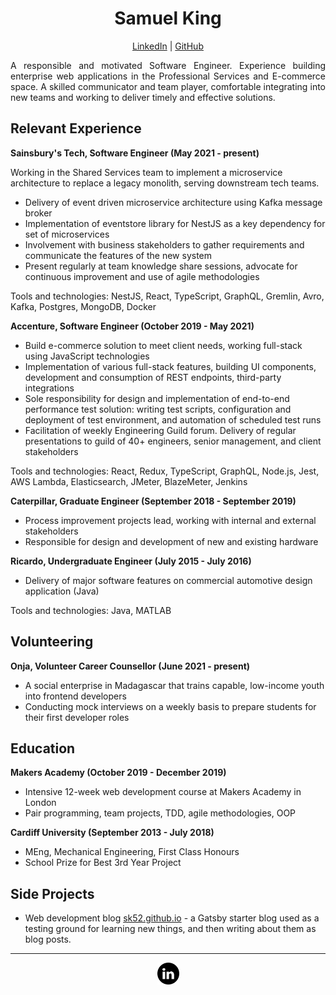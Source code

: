 <h1 style="text-align: center;">
    Samuel King
</h1>

<p style="text-align: center;">
    <a href="https://www.linkedin.com/in/samuelking94">LinkedIn</a>   |   
    <a href="https://www.github.com/sk52">GitHub</a>
</p>

<p style="text-align: justify;">
    A responsible and motivated Software Engineer. Experience building enterprise web applications in the Professional Services and E-commerce space. A skilled communicator and team player, comfortable integrating into new teams and working to deliver timely and effective solutions.
</p>

## Relevant Experience

**Sainsbury's Tech, Software Engineer (May 2021 - present)**

Working in the Shared Services team to implement a microservice architecture to replace a legacy monolith, serving downstream tech teams.

- Delivery of event driven microservice architecture using Kafka message broker
- Implementation of eventstore library for NestJS as a key dependency for set of microservices
- Involvement with business stakeholders to gather requirements and communicate the features of the new system
- Present regularly at team knowledge share sessions, advocate for continuous improvement and use of agile methodologies

Tools and technologies: NestJS, React, TypeScript, GraphQL, Gremlin, Avro, Kafka, Postgres, MongoDB, Docker

**Accenture, Software Engineer (October 2019 - May 2021)**

- Build e-commerce solution to meet client needs, working full-stack using JavaScript technologies
- Implementation of various full-stack features, building UI components, development and consumption of REST endpoints, third-party integrations
- Sole responsibility for design and implementation of end-to-end performance test solution: writing test scripts, configuration and deployment of test environment, and automation of scheduled test runs
- Facilitation of weekly Engineering Guild forum. Delivery of regular presentations to guild of 40+ engineers, senior management, and client stakeholders

Tools and technologies: React, Redux, TypeScript, GraphQL, Node.js, Jest, AWS Lambda, Elasticsearch, JMeter, BlazeMeter, Jenkins

**Caterpillar, Graduate Engineer (September 2018 - September 2019)**

- Process improvement projects lead, working with internal and external stakeholders
- Responsible for design and development of new and existing hardware

**Ricardo, Undergraduate Engineer (July 2015 - July 2016)**

- Delivery of major software features on commercial automotive design application (Java)

Tools and technologies: Java, MATLAB

## Volunteering

**Onja, Volunteer Career Counsellor (June 2021 - present)**

- A social enterprise in Madagascar that trains capable, low-income youth into frontend developers
- Conducting mock interviews on a weekly basis to prepare students for their first developer roles

## Education

**Makers Academy (October 2019 - December 2019)**

- Intensive 12-week web development course at Makers Academy in London
- Pair programming, team projects, TDD, agile methodologies, OOP

**Cardiff University (September 2013 - July 2018)**

- MEng, Mechanical Engineering, First Class Honours
- School Prize for Best 3rd Year Project

## Side Projects

- Web development blog [sk52.github.io](https://sk52.github.io) - a Gatsby starter blog used as a testing ground for learning new things, and then writing about them as blog posts. 


---


[<img src="./resources/linkedin.png" alt="LinkedIn" style="display: block; margin: auto; width: 35px;"/>](https://www.linkedin.com/in/samuelking94)
